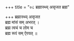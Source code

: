 +++
title = "०८ ब्रह्मास्थ्य् असृजत ब्रह्म"

+++
ब्रह्मास्थ्य् असृजत  
ब्रह्म मांसं सम् अभरत् ।  
ब्रह्म त्वचं च लोम च  
ब्रह्म रूपं सम् ऐरयत् ॥